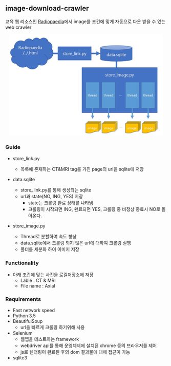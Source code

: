 
## image-download-crawler
교육 웹 리소스인 [Radiopaedia](https://radiopaedia.org/cases/)에서 image를 조건에 맞게 자동으로 다운 받을 수 있는 web crawler

<p align="center">
    <img src="./image/structure.JPG", width="480">
</p>

### Guide
- store_link.py
    - 목록에 존재하는 CT&MRI tag를 가진 page의 url을 sqlite에 저장

- data.sqlite
    - store_link.py를 통해 생성되는 sqlite
    - url과 state(NO, ING, YES) 저장
        - state는 크롤링 완료 상태를 나타냄
        - 크롤링이 시작되면 ING, 완료되면 YES, 크롤링 중 비정상 종료시 NO로 돌아온다.
    
- store_image.py
    - Thread로 분할하여 속도 향상
    - data.sqlite에서 크롤링 되지 않은 url에 대하여 크롤링 실행
    - 폴더를 세분화 하여 이미지 저장
      
### Functionality
- 아래 조건에 맞는 사진을 로컬저장소에 저장 
    - Lable : CT & MRI
    - File name : Axial
 
### Requirements
- Fast network speed
- Python 3.5
- BeautifulSoup
    - url을 빠르게 크롤링 하기위해 사용
- Selenium
    - 웹앱을 테스트하는 framework
    - webdriver api를 통해 운영체제에 설치된 chrome 등의 브라우저를 제어
    - js로 렌더링이 완료된 후의 dom 결과물에 대해 접근이 가능
- sqlite3
